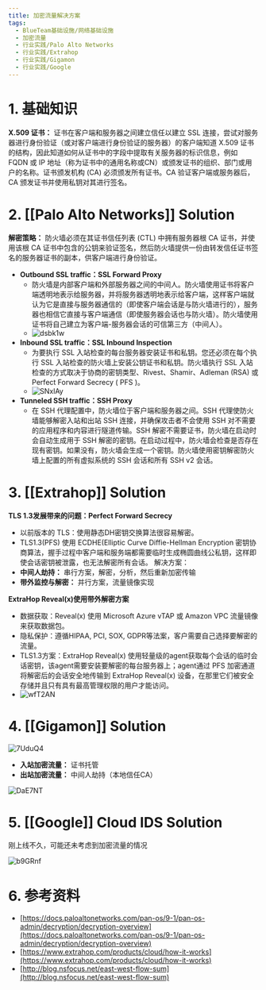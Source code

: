 ```yaml
---
title: 加密流量解决方案
tags:
  - BlueTeam基础设施/网络基础设施
  - 加密流量
  - 行业实践/Palo Alto Networks
  - 行业实践/Extrahop
  - 行业实践/Gigamon
  - 行业实践/Google
---
```


# 1. 基础知识
**X.509 证书：** 证书在客户端和服务器之间建立信任以建立 SSL 连接，尝试对服务器进行身份验证（或对客户端进行身份验证的服务器）的客户端知道 X.509 证书的结构，因此知道如何从证书中的字段中提取有关服务器的标识信息，例如 FQDN 或 IP 地址（称为证书中的通用名称或CN）或颁发证书的组织、部门或用户的名称。证书颁发机构 (CA) 必须颁发所有证书。CA 验证客户端或服务器后，CA 颁发证书并使用私钥对其进行签名。

# 2. [[Palo Alto Networks]] Solution
**解密策略：** 防火墙必须在其证书信任列表 (CTL) 中拥有服务器根 CA 证书，并使用该根 CA 证书中包含的公钥来验证签名，然后防火墙提供一份由转发信任证书签名的服务器证书的副本，供客户端进行身份验证。
- **Outbound SSL traffic：SSL Forward Proxy**
  - 防火墙是内部客户端和外部服务器之间的中间人。防火墙使用证书将客户端透明地表示给服务器，并将服务器透明地表示给客户端，这样客户端就认为它是直接与服务器通信的（即使客户端会话是与防火墙进行的），服务器也相信它直接与客户端通信（即使服务器会话也与防火墙）。防火墙使用证书将自己建立为客户端-服务器会话的可信第三方（中间人）。
  - ![dsbk1w](https://cdn.jsdelivr.net/gh/MarsAuthority/sec_pic@master/uPic/2022-12/dsbk1w.jpg)
- **Inbound SSL traffic：SSL Inbound Inspection**
  - 为要执行 SSL 入站检查的每台服务器安装证书和私钥。您还必须在每个执行 SSL 入站检查的防火墙上安装公钥证书和私钥。防火墙执行 SSL 入站检查的方式取决于协商的密钥类型、Rivest、Shamir、Adleman (RSA) 或 Perfect Forward Secrecy ( PFS )。
  - ![SNxlAy](https://cdn.jsdelivr.net/gh/MarsAuthority/sec_pic@master/uPic/2022-12/SNxlAy.jpg)
- **Tunneled SSH traffic：SSH Proxy**
  - 在 SSH 代理配置中，防火墙位于客户端和服务器之间。SSH 代理使防火墙能够解密入站和出站 SSH 连接，并确保攻击者不会使用 SSH 对不需要的应用程序和内容进行隧道传输。SSH 解密不需要证书，防火墙在启动时会自动生成用于 SSH 解密的密钥。在启动过程中，防火墙会检查是否存在现有密钥。如果没有，防火墙会生成一个密钥。防火墙使用密钥解密防火墙上配置的所有虚拟系统的 SSH 会话和所有 SSH v2 会话。

# 3. [[Extrahop]] Solution
**TLS 1.3发展带来的问题：Perfect Forward Secrecy**
- 以前版本的 TLS：使用静态DH密钥交换算法很容易解密。
- TLS1.3(PFS) 使用 ECDHE(Elliptic Curve Diffie-Hellman Encryption 密钥协商算法，握手过程中客户端和服务端都需要临时生成椭圆曲线公私钥，这样即使会话密钥被泄露，也无法解密所有会话。
解决方案：
- **中间人劫持：** 串行方案，解密，分析，然后重新加密传输
- **带外监控与解密：** 并行方案，流量镜像实现

**ExtraHop Reveal(x)使用带外解密方案**
- 数据获取：Reveal(x) 使用 Microsoft Azure vTAP 或 Amazon VPC 流量镜像来获取数据包。
- 隐私保护：遵循HIPAA, PCI, SOX, GDPR等法案，客户需要自己选择要解密的流量。
- TLS1.3方案：ExtraHop Reveal(x) 使用轻量级的agent获取每个会话的临时会话密钥，该agent需要安装要解密的每台服务器上；agent通过 PFS 加密通道将解密后的会话安全地传输到 ExtraHop Reveal(x) 设备，在那里它们被安全存储并且只有具有最高管理权限的用户才能访问。
- ![wfT2AN](https://cdn.jsdelivr.net/gh/MarsAuthority/sec_pic@master/uPic/2022-12/wfT2AN.jpg)

# 4. [[Gigamon]] Solution
![7UduQ4](https://cdn.jsdelivr.net/gh/MarsAuthority/sec_pic@master/uPic/2022-12/7UduQ4.jpg)

- **入站加密流量：** 证书托管
- **出站加密流量：** 中间人劫持（本地信任CA）

![DaE7NT](https://cdn.jsdelivr.net/gh/MarsAuthority/sec_pic@master/uPic/2022-12/DaE7NT.jpg)

# 5. [[Google]] Cloud IDS Solution

刚上线不久，可能还未考虑到加密流量的情况

![b9GRnf](https://cdn.jsdelivr.net/gh/MarsAuthority/sec_pic@master/uPic/2022-12/b9GRnf.jpg)

# 6. 参考资料

- [https://docs.paloaltonetworks.com/pan-os/9-1/pan-os-admin/decryption/decryption-overview](https://docs.paloaltonetworks.com/pan-os/9-1/pan-os-admin/decryption/decryption-overview)
- [https://www.extrahop.com/products/cloud/how-it-works](https://www.extrahop.com/products/cloud/how-it-works)
- [http://blog.nsfocus.net/east-west-flow-sum](http://blog.nsfocus.net/east-west-flow-sum)